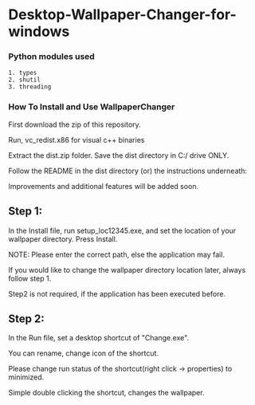 # Desktop-Wallpaper-Changer-for-windows

### Python modules used
```
1. types
2. shutil
3. threading
```

### How To Install and Use WallpaperChanger

First download the zip of this repository.

Run, vc_redist.x86 for visual c++ binaries

Extract the dist.zip folder. Save the dist directory in C:/ drive ONLY.

Follow the README in the dist directory (or) the instructions underneath:

Improvements and additional features will be added soon.

Step 1:
------
   In the Install file, run setup_loc12345.exe, and set the location of your wallpaper directory. Press Install.
   
   NOTE: Please enter the correct path, else the application may fail.
   
   If you would like to change the wallpaper directory location later, always follow step 1.
   
   Step2 is not required, if the application has been executed before. 

Step 2:
------
  In the Run file, set a desktop shortcut of "Change.exe".      
  
  You can rename, change icon of the shortcut.
  
  Please change run status of the shortcut(right click -> properties) to minimized. 
  
  Simple double clicking the shortcut, changes the wallpaper.
  
  
       
